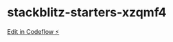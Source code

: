 # stackblitz-starters-xzqmf4

[Edit in Codeflow ⚡️](https://stackblitz.com/~/github.com/eomiksam/stackblitz-starters-xzqmf4)